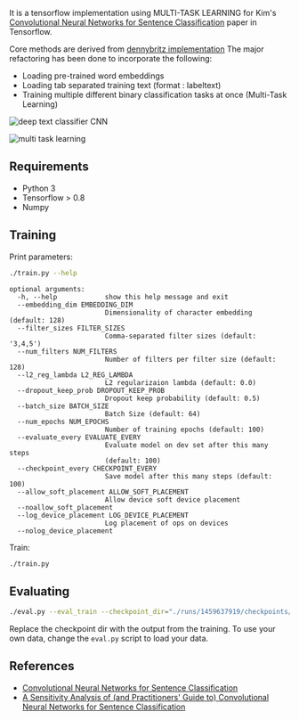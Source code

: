 It is a tensorflow implementation using MULTI-TASK LEARNING for Kim's [Convolutional Neural Networks for Sentence Classification](http://arxiv.org/abs/1408.5882) paper in Tensorflow.

Core methods are derived from [dennybritz implementation](https://github.com/dennybritz/cnn-text-classification-tf)
The major refactoring has been done to incorporate the following:
 - Loading pre-trained word embeddings
 - Loading tab separated training text (format : label<tab>text<newline>)
 - Training multiple different binary classification tasks at once (Multi-Task Learning)

![deep text classifier CNN](https://cloud.githubusercontent.com/assets/9861437/18117883/233370b8-6f6f-11e6-8409-15e7ca5a7541.png)

![multi task learning](https://cloud.githubusercontent.com/assets/9861437/18117909/4a143988-6f6f-11e6-8d6a-3d1823dcc070.png)


## Requirements

- Python 3
- Tensorflow > 0.8
- Numpy

## Training

Print parameters:

```bash
./train.py --help
```

```
optional arguments:
  -h, --help            show this help message and exit
  --embedding_dim EMBEDDING_DIM
                        Dimensionality of character embedding (default: 128)
  --filter_sizes FILTER_SIZES
                        Comma-separated filter sizes (default: '3,4,5')
  --num_filters NUM_FILTERS
                        Number of filters per filter size (default: 128)
  --l2_reg_lambda L2_REG_LAMBDA
                        L2 regularizaion lambda (default: 0.0)
  --dropout_keep_prob DROPOUT_KEEP_PROB
                        Dropout keep probability (default: 0.5)
  --batch_size BATCH_SIZE
                        Batch Size (default: 64)
  --num_epochs NUM_EPOCHS
                        Number of training epochs (default: 100)
  --evaluate_every EVALUATE_EVERY
                        Evaluate model on dev set after this many steps
                        (default: 100)
  --checkpoint_every CHECKPOINT_EVERY
                        Save model after this many steps (default: 100)
  --allow_soft_placement ALLOW_SOFT_PLACEMENT
                        Allow device soft device placement
  --noallow_soft_placement
  --log_device_placement LOG_DEVICE_PLACEMENT
                        Log placement of ops on devices
  --nolog_device_placement

```

Train:

```bash
./train.py
```

## Evaluating

```bash
./eval.py --eval_train --checkpoint_dir="./runs/1459637919/checkpoints/"
```

Replace the checkpoint dir with the output from the training. To use your own data, change the `eval.py` script to load your data.


## References

- [Convolutional Neural Networks for Sentence Classification](http://arxiv.org/abs/1408.5882)
- [A Sensitivity Analysis of (and Practitioners' Guide to) Convolutional Neural Networks for Sentence Classification](http://arxiv.org/abs/1510.03820)
